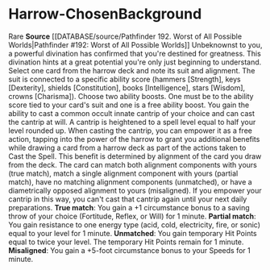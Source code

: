 ﻿---
ability: null
ability_boost: null
feat: null
id: '372'
name: Harrow-Chosen
prerequisite: null
rarity: Rare
rus_type_level: null
skill: null
source: '[[DATABASE/source/Pathfinder 192. Worst of All Possible Worlds|Pathfinder
  #192: Worst of All Possible Worlds]]'
subcategory: general
trait:
- '[[DATABASE/trait/Rare|Rare]]'
type: Background

---
# Harrow-Chosen<span class="item-type">Background</span>

<span class="trait-rare item-trait">Rare</span>
**Source** [[DATABASE/source/Pathfinder 192. Worst of All Possible Worlds|Pathfinder #192: Worst of All Possible Worlds]]
Unbeknownst to you, a powerful divination has confirmed that you're destined for greatness. This divination hints at a great potential you're only just beginning to understand.
 Select one card from the harrow deck and note its suit and alignment. The suit is connected to a specific ability score (hammers [Strength], keys [Dexterity], shields [Constitution], books [Intelligence], stars [Wisdom], crowns [Charisma]).
 Choose two ability boosts. One must be to the ability score tied to your card's suit and one is a free ability boost.
 You gain the ability to cast a common occult innate cantrip of your choice and can cast the cantrip at will. A cantrip is heightened to a spell level equal to half your level rounded up. When casting the cantrip, you can empower it as a free action, tapping into the power of the harrow to grant you additional benefits while drawing a card from a harrow deck as part of the actions taken to Cast the Spell. This benefit is determined by alignment of the card you draw from the deck. The card can match both alignment components with yours (true match), match a single alignment component with yours (partial match), have no matching alignment components (unmatched), or have a diametrically opposed alignment to yours (misaligned). If you empower your cantrip in this way, you can't cast that cantrip again until your next daily preparations.
 **True match**: You gain a +1 circumstance bonus to a saving throw of your choice (Fortitude, Reflex, or Will) for 1 minute.
 **Partial match**: You gain resistance to one energy type (acid, cold, electricity, fire, or sonic) equal to your level for 1 minute.
 **Unmatched**: You gain temporary Hit Points equal to twice your level. The temporary Hit Points remain for 1 minute.
 **Misaligned**: You gain a +5-foot circumstance bonus to your Speeds for 1 minute.
